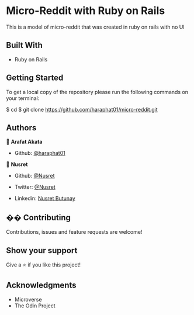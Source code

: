 # Micro-Reddit with Ruby on Rails

This is a model of micro-reddit that was created in ruby on rails with no UI

## Built With

- Ruby on Rails

## Getting Started

To get a local copy of the repository please run the following commands on your terminal:

$ cd <folder>
$ git clone https://github.com/haraphat01/micro-reddit.git

## Authors

👤 **Arafat Akata**

- Github: [ @haraphat01](https://github.com/haraphat01)

👤 **Nusret**

- Github: [@Nusret](https://github.com/nusretbutunay)

- Twitter: [@Nusret](https://twitter.com/nusretbutunay)

- Linkedin: [Nusret Butunay](https://www.linkedin.com/in/nusretbutunay)

## �� Contributing

Contributions, issues and feature requests are welcome!

## Show your support

Give a ⭐️ if you like this project!

## Acknowledgments

- Microverse
- The Odin Project
